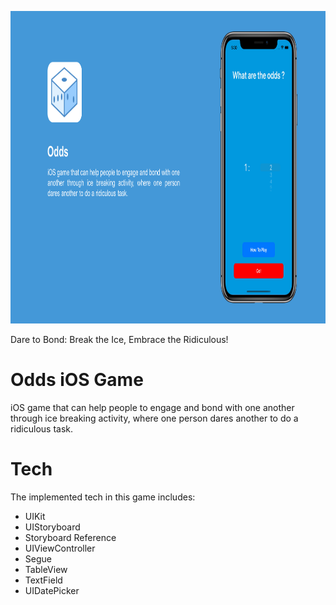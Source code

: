 <p align="center">
  <img height="500" src="/OddsiOSGame.png">
</p>

Dare to Bond: Break the Ice, Embrace the Ridiculous!

# Odds iOS Game
iOS game that can help people to engage and bond with one another through ice breaking activity, where one person dares another to do a ridiculous task.

# Tech
The implemented tech in this game includes:
- UIKit
- UIStoryboard
- Storyboard Reference
- UIViewController
- Segue
- TableView
- TextField
- UIDatePicker
